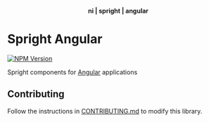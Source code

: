 <div align="center">
    <p><b>ni | spright | angular</b></p>
</div>

# Spright Angular

[![NPM Version](https://img.shields.io/npm/v/@ni/spright-angular.svg)](https://www.npmjs.com/package/@ni/spright-angular)

Spright components for [Angular](https://angular.io) applications

## Contributing

Follow the instructions in [CONTRIBUTING.md](/angular-workspace/projects/ni/spright-angular/CONTRIBUTING.md) to modify this library.